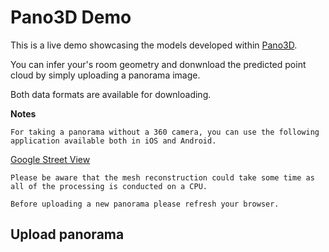 # Pano3D Demo

This is a live demo showcasing the models developed within [Pano3D](https://vcl3d.github.io/Pano3D/).

You can infer your's room geometry and donwnload the predicted point cloud by simply uploading a panorama image.

Both data formats are available for downloading.

**Notes**

```
For taking a panorama without a 360 camera, you can use the following application available both in iOS and Android.
```

[Google Street View](https://play.google.com/store/apps/details?id=com.google.android.street&hl=en&gl=US)


``
Please be aware that the mesh reconstruction could take some time as all of the processing is conducted on a CPU.
``

```
Before uploading a new panorama please refresh your browser.
```

## Upload panorama


